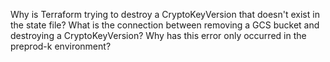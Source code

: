 Why is Terraform trying to destroy a CryptoKeyVersion that doesn't exist in the state file? What is the connection between removing a GCS bucket and destroying a CryptoKeyVersion? Why has this error only occurred in the preprod-k environment?
